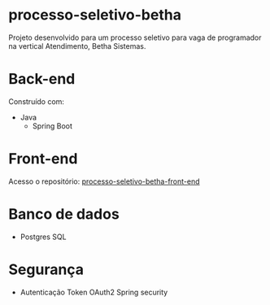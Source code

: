 # processo-seletivo-betha
Projeto desenvolvido para um processo seletivo para vaga de programador na vertical Atendimento, Betha Sistemas.

# Back-end
Construído com:
* Java 
  * Spring Boot

# Front-end 
Acesso o repositório: [processo-seletivo-betha-front-end](https://github.com/rafhaelbarabas/processo-seletivo-betha-front-end)

# Banco de dados
* Postgres SQL

# Segurança
* Autenticação Token OAuth2 Spring security <pendente>
